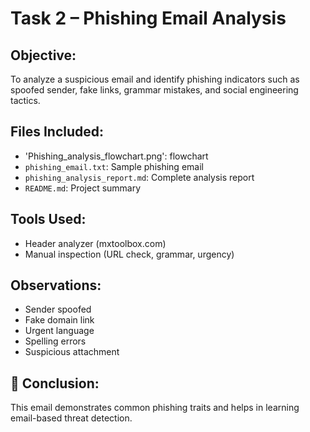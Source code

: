 # Task 2 – Phishing Email Analysis

##  Objective:
To analyze a suspicious email and identify phishing indicators such as spoofed sender, fake links, grammar mistakes, and social engineering tactics.

##  Files Included:
- 'Phishing_analysis_flowchart.png': flowchart
- `phishing_email.txt`: Sample phishing email
- `phishing_analysis_report.md`: Complete analysis report
- `README.md`: Project summary


##  Tools Used:
- Header analyzer (mxtoolbox.com)
- Manual inspection (URL check, grammar, urgency)

## Observations:
- Sender spoofed
- Fake domain link
- Urgent language
- Spelling errors
- Suspicious attachment

## 📝 Conclusion:
This email demonstrates common phishing traits and helps in learning email-based threat detection.
